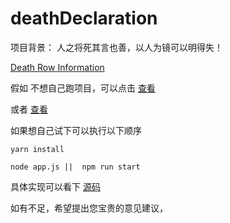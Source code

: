 # deathDeclaration

项目背景：
人之将死其言也善，以人为镜可以明得失！


[Death Row Information](https://www.tdcj.texas.gov/death_row/dr_executed_offenders.html)

假如 不想自己跑项目，可以点击  [查看](./data.csv)

或者 [查看](./data.js)

如果想自己试下可以执行以下顺序

```
yarn install

node app.js ||  npm run start
```

具体实现可以看下 [源码](./app.js) 

如有不足，希望提出您宝贵的意见建议，



